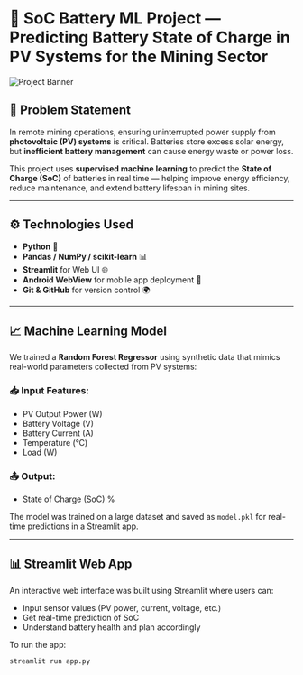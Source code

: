 # 🔋 SoC Battery ML Project — Predicting Battery State of Charge in PV Systems for the Mining Sector

![Project Banner](A_project_showcase_banner_in_digital_graphic_desig.png)

## 📌 Problem Statement

In remote mining operations, ensuring uninterrupted power supply from **photovoltaic (PV) systems** is critical. Batteries store excess solar energy, but **inefficient battery management** can cause energy waste or power loss.

This project uses **supervised machine learning** to predict the **State of Charge (SoC)** of batteries in real time — helping improve energy efficiency, reduce maintenance, and extend battery lifespan in mining sites.

---

## ⚙️ Technologies Used

- **Python** 🐍
- **Pandas / NumPy / scikit-learn** 📊
- **Streamlit** for Web UI 🌐
- **Android WebView** for mobile app deployment 📱
- **Git & GitHub** for version control 🌍

---

## 📈 Machine Learning Model

We trained a **Random Forest Regressor** using synthetic data that mimics real-world parameters collected from PV systems:

### 📥 Input Features:
- PV Output Power (W)
- Battery Voltage (V)
- Battery Current (A)
- Temperature (°C)
- Load (W)

### 📤 Output:
- State of Charge (SoC) %

The model was trained on a large dataset and saved as `model.pkl` for real-time predictions in a Streamlit app.

---

## 📊 Streamlit Web App

An interactive web interface was built using Streamlit where users can:

- Input sensor values (PV power, current, voltage, etc.)
- Get real-time prediction of SoC
- Understand battery health and plan accordingly

To run the app:

```bash
streamlit run app.py
